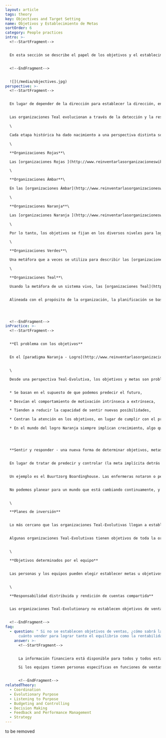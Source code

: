 ```yaml
---
layout: article
tags: theory
key: Objectives and Target Setting
name: Objetivos y Establecimiento de Metas
sortOrder: 6
category: People practices
intro: >-
  <!--StartFragment-->


  En esta sección se describe el papel de los objetivos y el establecimiento de metas, en particular se examinan los procesos para establecer metas y despertar la ambición de lograrlas en ausencia de procesos de establecimiento de objetivos formales.


  <!--EndFragment-->


  ![](/media/objectives.jpg)
perspective: >-
  <!--StartFragment-->


  En lugar de depender de la dirección para establecer la dirección, en las organizaciones Teal, los equipos y los individuos están intrínsecamente impulsados a cumplir el propósito de la organización. No necesitan motivadores extrínsecos en forma de objetivos y presupuestos para hacer que hagan su trabajo. Establecen sus propios objetivos y objetivos, cuando lo sienten necesario.


  Las organizaciones Teal evolucionan a través de la detección y la respuesta al medio ambiente. El proceso de escuchar el [propósito evolutivo](http://www.reinventarlasorganizacioneswiki.com/index.php?title=Prop%C3%B3sito_Evolutivo "Propósito Evolutivo") se utiliza para decidir sobre los próximos pasos para un equipo o para toda la organización.\

  \

  Cada etapa histórica ha dado nacimiento a una perspectiva distinta sobre los Objetivos y el establecimiento de metas, y a prácticas muy diferentes:\

  \

  **Organizaciones Rojas**\

  Las [organizaciones Rojas ](http://www.reinventarlasorganizacioneswiki.com/index.php?title=El_paradigma_Rojo_y_las_Organizaciones "El paradigma Rojo y las Organizaciones")se caracterizan por comportamientos oportunistas ya menudo reactivos. En lugar de ser un proceso formal, los objetivos y la fijación de metas son un aspecto inherente a la protección y / o expansión de la base de poder de uno.\

  \

  **Organizaciones Ámbar**\

  En las [organizaciones Ámbar](http://www.reinventarlasorganizacioneswiki.com/index.php?title=El_Paradigma_%C3%81mbar_y_las_Organizaciones "El Paradigma Ámbar y las Organizaciones"), los objetivos de las organizaciones son fijados por la alta dirección. El único aporte de niveles inferiores es la información técnica u operativa, ya sea como parte de su trabajo o por solicitud especial de arriba. El despliegue de los planes para alcanzar estos objetivos se da en forma de directivas a niveles inferiores, con metas como parte de las directivas. Los empleados tienen poco contacto directo con la alta dirección, y se espera que sigan las órdenes, incluso si su experiencia / conocimiento de las condiciones locales sugieren diferentes acciones.\

  \

  **Organizaciones Naranja**\

  Las [organizaciones Naranja ](http://www.reinventarlasorganizacioneswiki.com/index.php?title=El_Paradigma_Naranja_y_las_Organizaciones "El Paradigma Naranja y las Organizaciones")formalizan el proceso de planificación estratégica, estableciendo visión, misión, valores y objetivos como parte de un proceso formal de planificación ya través de la lente de la organización como una máquina. Esto comienza en la Junta y el nivel Ejecutivo seguido con unidades de negocio, equipos o departamentos. Se espera que estos niveles inferiores desarrollen sus propios planes estratégicos alineados con la visión, misión y objetivos corporativos.\

  \

  Por lo tanto, los objetivos se fijan en los diversos niveles para lograr los objetivos como parte de un paso del "mando y control" de las [El Paradigma Ámbar y las Organizaciones](http://www.reinventarlasorganizacioneswiki.com/index.php?title=El_Paradigma_%C3%81mbar_y_las_Organizaciones "El Paradigma Ámbar y las Organizaciones") a uno de *"predecir y controlar"*. La gerencia superior formula la dirección y la estrategia generales y esto se hace en cascada a través de la organización como objetivos, metas y objetivos. Los gerentes y el personal tienen libertad para usar su creatividad para lograr estos objetivos y se les pueden ofrecer incentivos para hacerlo. Cuando están bien alineados, la administración intermedia y, en cierta medida, los niveles inferiores, tienen la libertad de determinar cómo lograrán sus objetivos. Cuando no se alinea cuidadosamente este enfoque puede conducir al juego de objetivos, con los equipos a veces trabajando unos contra otros para lograr sus propios objetivos.\

  \

  **Organizaciones Verdes**\

  Una metáfora que a veces se utiliza para describir las [organizaciones Verdes](http://www.reinventarlasorganizacioneswiki.com/index.php?title=El_Paradigma_Verde_y_las_Organizaciones "El Paradigma Verde y las Organizaciones") centrada en el consenso es la de la "familia". Verde es inseguro con el poder y la jerarquía y cambia la autoridad y la toma de decisiones de los gerentes a los miembros del personal. En la práctica, las organizaciones verdes exitosas tienen estructuras jerárquicas. Los gerentes a menudo operan como líderes sirvientes que están ahí para apoyar y desarrollar a sus empleados. Los objetivos y metas suelen establecerse por consenso a nivel de equipo para apoyar una visión y una misión predefinidas.\

  \

  **Organizaciones Teal**\

  Usando la metáfora de un sistema vivo, las [organizaciones Teal](http://www.reinventarlasorganizacioneswiki.com/index.php?title=El_Paradigma_Teal_y_las_organizaciones "El Paradigma Teal y las organizaciones") organizan alrededor de un sentido claro de [propósito](http://www.reinventarlasorganizacioneswiki.com/index.php?title=Prop%C3%B3sito_Evolutivo "Propósito Evolutivo"). Este no es un propósito (misión) fijado por la gerencia superior, sino uno que permite evolucionar y es compartido por todos los miembros de la organización.


  Alineada con el propósito de la organización, la planificación se basa en "*sentir y responder*" con énfasis en un enfoque ágil para encontrar soluciones viables. Este proceso adaptativo es similar a los principios de lean start-up y [desarrollo de software](https://es.wikipedia.org/wiki/Manifiesto_%C3%A1gil). La toma de decisiones se lleva a cabo dentro de un marco de valores de toda la organización y equilibrada a través de un [proceso de los consejos.](http://www.reinventarlasorganizacioneswiki.com/index.php?title=Toma_de_Decisiones "Toma de Decisiones") La estrategia surge de forma orgánica de la interacción de los empleados con el entorno organizacional Teal. Los empleados autogestionados pueden fijar objetivos por sí mismos, o un equipo puede decidir sobre un objetivo, p. Tiempo de respuesta más rápido, pero no hay ventas, eficiencia u otros objetivos. El proceso de buscar consejo de colegas y especialistas antes de comprometerse con un proyecto o cambio asegura que todos los aspectos, incluyendo la responsabilidad financiera, se tengan en cuenta. Parte del sistema de valores es que ningún miembro o grupo de miembros puede poner en riesgo a la organización con acciones o proyectos mal considerados o egoístas.




  <!--EndFragment-->
inPractice: >-
  <!--StartFragment-->


  **El problema con los objetivos**


  En el [paradigma Naranja - Logro](http://www.reinventarlasorganizacioneswiki.com/index.php?title=El_Paradigma_Naranja_y_las_Organizaciones "El Paradigma Naranja y las Organizaciones"), los objetivos y las metas son los principales impulsores del éxito. Son el pegamento que mantiene a la organización unida y da sentido a su existencia. En el paradigma Teal-Evolutivo, el [propósito](http://www.reinventarlasorganizacioneswiki.com/index.php?title=Prop%C3%B3sito_Evolutivo "Propósito Evolutivo") y los [valores](http://www.reinventarlasorganizacioneswiki.com/index.php?title=Cultura_y_Valores "Cultura y Valores") impulsan la organización. El objetivo es dar vida al propósito de la organización. No existen sistemas formales ni procesos de arriba hacia abajo para establecer objetivos y metas. Todas las funciones de la dirección (planificación, organización, dirección, inversiones, presupuestos, etc.) son realizadas por las personas que realizan el trabajo. En general, las organizaciones Teal-evolutivas tienden a no fijar objetivos o metas.


  \

  Desde una perspectiva Teal-Evolutiva, los objetivos y metas son problemáticos:


  * Se basan en el supuesto de que podemos predecir el futuro,

  * Desvían el comportamiento de motivación intrínseca a extrínseca,

  * Tienden a reducir la capacidad de sentir nuevas posibilidades,

  * Centran la atención en los objetivos, en lugar de cumplir con el propósito de la organización,

  * En el mundo del logro Naranja siempre implican crecimiento, algo que no siempre es un elemento inherente al propósito de las organizaciones Teal.




  **Sentir y responder - una nueva forma de determinar objetivos, metas y estrategia**


  En lugar de tratar de predecir y controlar (la meta implícita detrás de los objetivos y metas), las organizaciones Teal sentido y responder. Se podría decir que todo el establecimiento de objetivos se inicia localmente donde se "detecta y responde" a, luego se desata o emerge a través de la organización como un sistema vivo según sea necesario.


  Un ejemplo es el Buurtzorg Boardinghouse. Las enfermeras notaron o percibieron que los cuidadores primarios de sus pacientes necesitaban un descanso de las demandas de cuidado. En respuesta, instituyeron una solución tipo bed and breakfast donde los pacientes podían recibir atención, proporcionando a los cuidadores un respiro. No había metas u objetivos para Buurtzorg para convertirse en una cama y desayuno, pero las enfermeras percibieron una necesidad y su respuesta del cuidado del respiro tomó abajo de esta trayectoria que beneficia a pacientes ya cuidadores en el proceso.


  No podemos planear para un mundo que está cambiando continuamente, y donde no tenemos ningún control sobre los cambios. Así que las organizaciones Teal-Evolutivas trabajan sobre la base del sentido y responden, en lugar de predecir y controlar.


  \

  **Planes de inversión**


  Lo más cercano que las organizaciones Teal-Evolutivas llegan a establecer objetivos es en el proceso de inversión. La mayoría de las organizaciones tienen un proceso de inversión anual, donde cada equipo prepara sus planes de inversión para el próximo año. Estos planes se suman y, si superan los recursos disponibles / accesibles, los equipos tienen que revisar y ajustar sus planes. Ya sea que las inversiones formen parte del plan anual, o de las inversiones situacionales ad hoc, los equipos son responsables de recaudar el financiamiento externo, o negocian internamente con otros equipos para obtener fondos o recursos.


  Algunas organizaciones Teal-Evolutivas tienen objetivos de toda la organización, o quizás directrices. Por ejemplo, [Buurtzorg](http://www.buurtzorgnederland.com/), la organización de salud con sede en los Países Bajos, tiene un objetivo de horas facturables del 60-65% para sus equipos maduros.


  \

  **Objetivos determinados por el equipo**


  Las personas y los equipos pueden elegir establecer metas u objetivos para sí mismos como medidas que les digan lo bien que están haciendo para cumplir con el propósito de la organización. Los operadores de máquinas pueden fijar objetivos de calidad o rendimiento por sí mismos. Los equipos pueden fijar objetivos con el fin de poner en marcha un nuevo proyecto, o pueden haberse fijado objetivos para tiempos de respuesta. Esto es simplemente parte de la autogestión, en oposición a los objetivos y metas impuestas desde arriba (fuera del equipo o individuo). Se eligen las mediciones que ayudan al equipo a detectar mejor los cambios clave y responder a ellos.


  \

  **Responsabilidad distribuida y rendición de cuentas compartida**


  Las organizaciones Teal-Evolutionary no establecen objetivos de ventas. Sin embargo, todo el mundo, incluidos los vendedores, son plenamente conscientes e informados de lo que se necesita para mantener la organización. Dado que los vendedores forman parte de los equipos operativos, saben cuánto trabajo se requiere para mantener al equipo en marcha.


  <!--EndFragment-->
faq:
  - question: " Si no se establecen objetivos de ventas, ¿cómo sabrá la empresa
      cuánto vender para lograr tanto el equilibrio como la rentabilidad?"
    answer: >-
      <!--StartFragment-->


      La información financiera está disponible para todos y todos están capacitados para leer y entender la información financiera. También se les enseña a relacionar la información con sus actividades. Dado que cada miembro es responsable de la salud de toda la organización, saben exactamente qué productos son necesarios para mantener la organización financieramente sana.\

      Si los equipos tienen personas específicas en funciones de ventas o son responsables de las ventas como parte de sus tareas en curso, todo el mundo tiene una idea clara de lo que está sucediendo en el mercado, lo que las necesidades de los clientes son y qué otras ofertas hay. La belleza de la naturaleza [auto organizada](http://www.reinventarlasorganizacioneswiki.com/index.php?title=Autogesti%C3%B3n "Autogestión") de las [organizaciones Teal](http://www.reinventarlasorganizacioneswiki.com/index.php?title=El_Paradigma_Teal_y_las_organizaciones "El Paradigma Teal y las organizaciones") es que pueden sentir y adaptarse a los cambios del mercado en tiempo real. Las organizaciones Naranja-Logro tienen que esperar la retroalimentación de los equipos de ventas y la investigación de mercado, luego pasar por un laborioso establecimiento de objetivos y tomar decisiones y luego implementar cambios.


      <!--EndFragment-->
relatedTheory:
  - Coordination
  - Evolutionary Purpose
  - Listening to Purpose
  - Budgeting and Controlling
  - Decision Making
  - Feedback and Performance Management
  - Strategy
---
```

to be removed